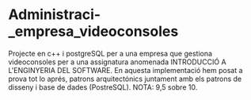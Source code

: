 # Administraci-_empresa_videoconsoles
Projecte en c++ i postgreSQL per a una empresa que gestiona videoconsoles per a una assignatura anomenada INTRODUCCIÓ A L'ENGINYERIA DEL SOFTWARE. 
En aquesta implementació hem posat a prova tot lo aprés, patrons arquitectónics juntament amb els patrons de disseny i base de dades (PostreSQL). 
NOTA: 9,5 sobre 10.
